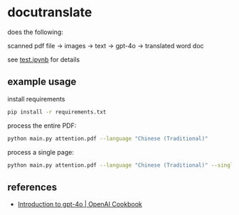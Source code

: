 # docutranslate

does the following:

scanned pdf file -> images -> text -> gpt-4o -> translated word doc

see [test.ipynb](/test.ipynb) for details

## example usage

install requirements

```bash
pip install -r requirements.txt
```

process the entire PDF:

```bash
python main.py attention.pdf --language "Chinese (Traditional)"
```

process a single page:

```bash
python main.py attention.pdf --language "Chinese (Traditional)" --single-page --page-number 1
```

## references

- [Introduction to gpt-4o | OpenAI Cookbook](https://cookbook.openai.com/examples/gpt4o/introduction_to_gpt4o?curius=2055)
